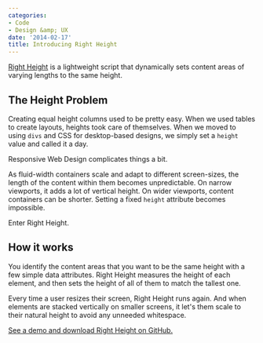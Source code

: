 ```yaml
---
categories:
- Code
- Design &amp; UX
date: '2014-02-17'
title: Introducing Right Height
---
```


<a href="http://cferdinandi.github.io/right-height/">Right Height</a> is a lightweight script that dynamically sets content areas of varying lengths to the same height.

<!--more-->

<h2>The Height Problem</h2>

Creating equal height columns used to be pretty easy. When we used tables to create layouts, heights took care of themselves. When we moved to using <code>divs</code> and CSS for desktop-based designs, we simply set a <code>height</code> value and called it a day.

Responsive Web Design complicates things a bit.

As fluid-width containers scale and adapt to different screen-sizes, the length of the content within them becomes unpredictable. On narrow viewports, it adds a lot of vertical height. On wider viewports, content containers can be shorter. Setting a fixed <code>height</code> attribute becomes impossible.

Enter Right Height.

<h2>How it works</h2>

You identify the content areas that you want to be the same height with a few simple data attributes. Right Height measures the height of each element, and then sets the height of all of them to match the tallest one.

Every time a user resizes their screen, Right Height runs again. And when elements are stacked vertically on smaller screens, it let's them scale to their natural height to avoid any unneeded whitespace.

<a href="http://cferdinandi.github.io/right-height/">See a demo and download Right Height on GitHub.</a>